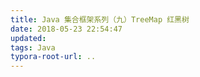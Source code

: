 ```yaml
---
title: Java 集合框架系列（九）TreeMap 红黑树
date: 2018-05-23 22:54:47
updated:
tags: Java
typora-root-url: ..
---
```

